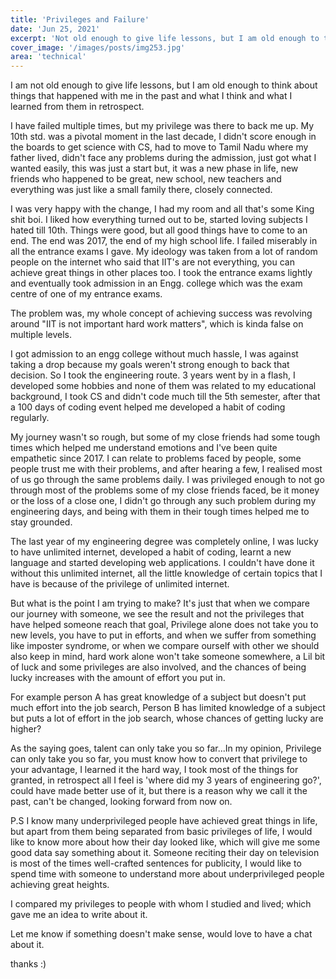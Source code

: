 ```yaml
---
title: 'Privileges and Failure'
date: 'Jun 25, 2021'
excerpt: 'Not old enough to give life lessons, but I am old enough to think about things that...'
cover_image: '/images/posts/img253.jpg'
area: 'technical'
---
```

I am not old enough to give life lessons, but I am old enough to think about things that happened with me in the past and what I think and what I learned from them in retrospect.

I have failed multiple times, but my privilege was there to back me up. My 10th std. was a pivotal moment in the last decade, I didn't score enough in the boards to get science with CS, had to move to Tamil Nadu where my father lived, didn't face any problems during the admission, just got what I wanted easily, this was just a start but, it was a new phase in life, new friends who happened to be great, new school, new teachers and everything was just like a small family there, closely connected.

I was very happy with the change, I had my room and all that's some King shit boi. I liked how everything turned out to be, started loving subjects I hated till 10th. Things were good, but all good things have to come to an end. The end was 2017, the end of my high school life. I failed miserably in all the entrance exams I gave. My ideology was taken from a lot of random people on the internet who said that IIT's are not everything, you can achieve great things in other places too. 
I took the entrance exams lightly and eventually took admission in an Engg. college which was the exam centre of one of my entrance exams.

The problem was, my whole concept of achieving success was revolving around "IIT is not important hard work matters", which is kinda false on multiple levels.

I got admission to an engg college without much hassle, I was against taking a drop because my goals weren't strong enough to back that decision. So I took the engineering route. 3 years went by in a flash, I developed some hobbies and none of them was related to my educational background, I took CS and didn't code much till the 5th semester, after that a 100 days of coding event helped me developed a habit of coding regularly. 

My journey wasn't so rough, but some of my close friends had some tough times which helped me understand emotions and I've been quite empathetic since 2017. I can relate to problems faced by people, some people trust me with their problems, and after hearing a few, I realised most of us go through the same problems daily. I was privileged enough to not go through most of the problems some of my close friends faced, be it money or the loss of a close one, I didn't go through any such problem during my engineering days, and being with them in their tough times helped me to stay grounded. 

The last year of my engineering degree was completely online, I was lucky to have unlimited internet, developed a habit of coding, learnt a new language and started developing web applications. I couldn't have done it without this unlimited internet, all the little knowledge of certain topics that I have is because of the privilege of unlimited internet. 

But what is the point I am trying to make? It's just that when we compare our journey with someone, we see the result and not the privileges that have helped someone reach that goal, Privilege alone does not take you to new levels, you have to put in efforts, and when we suffer from something like imposter syndrome, or when we compare ourself with other we should also keep in mind, hard work alone won't take someone somewhere, a Lil bit of luck and some privileges are also involved, and the chances of being lucky increases with the amount of effort you put in.

For example person A has great knowledge of a subject but doesn't put much effort into the job search, Person B has limited knowledge of a subject but puts a lot of effort in the job search, whose chances of getting lucky are higher? 

As the saying goes, talent can only take you so far...In my opinion, Privilege can only take you so far, you must know how to convert that privilege to your advantage, I learned it the hard way, I took most of the things for granted, in retrospect all I feel is 'where did my 3 years of engineering go?', could have made better use of it, but there is a reason why we call it the past, can't be changed, looking forward from now on.

P.S I know many underprivileged people have achieved great things in life, but apart from them being separated from basic privileges of life, I would like to know more about how their day looked like, which will give me some good data say something about it. Someone reciting their day on television is most of the times well-crafted sentences for publicity, I would like to spend time with someone to understand more about underprivileged people achieving great heights.

I compared my privileges to people with whom I studied and lived; which gave me an idea to write about it.

Let me know if something doesn't make sense, would love to have a chat about it.

thanks :)

